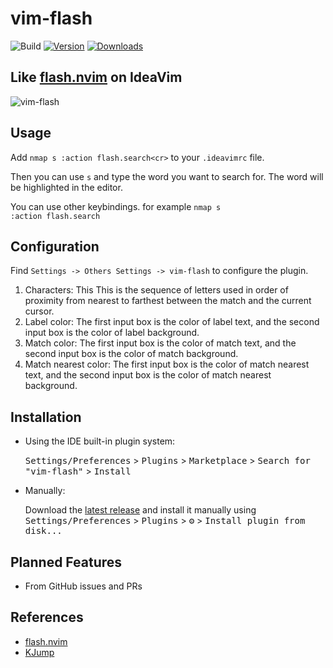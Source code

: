 # vim-flash

![Build](https://github.com/yelog/vim-flash/workflows/Build/badge.svg)
[![Version](https://img.shields.io/jetbrains/plugin/v/PLUGIN_ID.svg)](https://plugins.jetbrains.com/plugin/PLUGIN_ID)
[![Downloads](https://img.shields.io/jetbrains/plugin/d/PLUGIN_ID.svg)](https://plugins.jetbrains.com/plugin/PLUGIN_ID)

<h2>Like <a href="https://github.com/folke/flash.nvim">flash.nvim</a> on IdeaVim</h2>

![vim-flash](https://github.com/user-attachments/assets/81c20618-6974-4e96-b199-016061536156)

## Usage

Add `nmap s :action flash.search<cr>` to your `.ideavimrc` file.

Then you can use `s` and type the word you want to search for. The word will be highlighted in the editor.

You can use other keybindings. for example <code>nmap <leader>s :action flash.search<cr></code>

## Configuration
Find `Settings -> Others Settings -> vim-flash` to configure the plugin.

1. Characters: This This is the sequence of letters used in order of proximity from nearest to farthest between the match and the current cursor.
2. Label color: The first input box is the color of label text, and the second input box is the color of label background.
3. Match color: The first input box is the color of match text, and the second input box is the color of match background.
4. Match nearest color: The first input box is the color of match nearest text, and the second input box is the color of match nearest background.


## Installation

- Using the IDE built-in plugin system:

  <kbd>Settings/Preferences</kbd> > <kbd>Plugins</kbd> > <kbd>Marketplace</kbd> > <kbd>Search for "vim-flash"</kbd> >
  <kbd>Install</kbd>

- Manually:

  Download the [latest release](https://github.com/yelog/vim-flash/releases/latest) and install it manually using
  <kbd>Settings/Preferences</kbd> > <kbd>Plugins</kbd> > <kbd>⚙️</kbd> > <kbd>Install plugin from disk...</kbd>

## Planned Features

- From GitHub issues and PRs

## References

- [flash.nvim](https://github.com/folke/flash.nvim)
- [KJump](https://github.com/a690700752/KJump)
